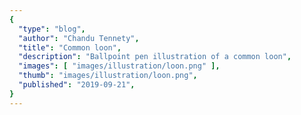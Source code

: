```yaml
---
{
  "type": "blog",
  "author": "Chandu Tennety",
  "title": "Common loon",
  "description": "Ballpoint pen illustration of a common loon",
  "images": [ "images/illustration/loon.png" ],
  "thumb": "images/illustration/loon.png",
  "published": "2019-09-21",
}
---
```


